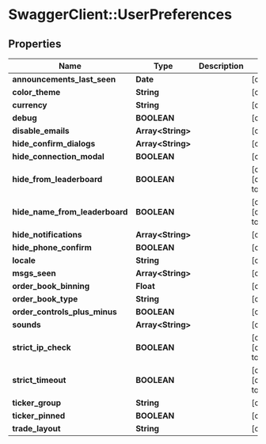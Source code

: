 # SwaggerClient::UserPreferences

## Properties
Name | Type | Description | Notes
------------ | ------------- | ------------- | -------------
**announcements_last_seen** | **Date** |  | [optional] 
**color_theme** | **String** |  | [optional] 
**currency** | **String** |  | [optional] 
**debug** | **BOOLEAN** |  | [optional] 
**disable_emails** | **Array&lt;String&gt;** |  | [optional] 
**hide_confirm_dialogs** | **Array&lt;String&gt;** |  | [optional] 
**hide_connection_modal** | **BOOLEAN** |  | [optional] 
**hide_from_leaderboard** | **BOOLEAN** |  | [optional] [default to false]
**hide_name_from_leaderboard** | **BOOLEAN** |  | [optional] [default to true]
**hide_notifications** | **Array&lt;String&gt;** |  | [optional] 
**hide_phone_confirm** | **BOOLEAN** |  | [optional] 
**locale** | **String** |  | [optional] 
**msgs_seen** | **Array&lt;String&gt;** |  | [optional] 
**order_book_binning** | **Float** |  | [optional] 
**order_book_type** | **String** |  | [optional] 
**order_controls_plus_minus** | **BOOLEAN** |  | [optional] 
**sounds** | **Array&lt;String&gt;** |  | [optional] 
**strict_ip_check** | **BOOLEAN** |  | [optional] [default to false]
**strict_timeout** | **BOOLEAN** |  | [optional] [default to true]
**ticker_group** | **String** |  | [optional] 
**ticker_pinned** | **BOOLEAN** |  | [optional] 
**trade_layout** | **String** |  | [optional] 


